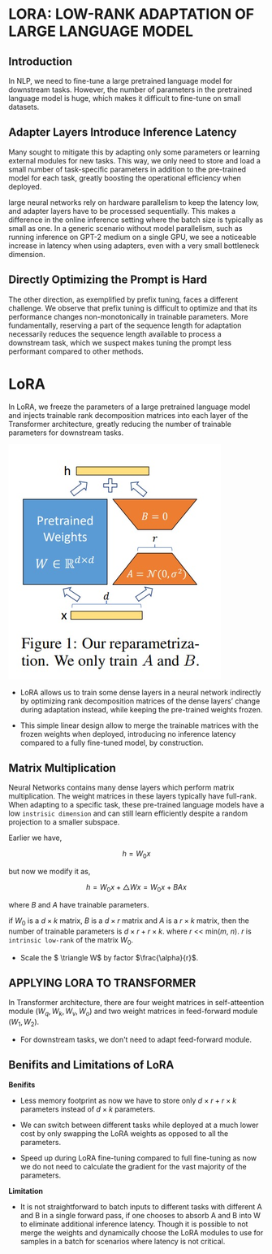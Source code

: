# LORA: LOW-RANK ADAPTATION OF LARGE LANGUAGE MODEL 


## Introduction

In NLP, we need to fine-tune a large pretrained language model for downstream tasks. However, the number of parameters in the pretrained language model is huge, which makes it difficult to fine-tune on small datasets. 



## Adapter Layers Introduce Inference Latency

Many sought to mitigate this by adapting only some parameters or learning external modules for new tasks. This way, we only need to store and load a small number of task-specific parameters in addition to the pre-trained model for each task, greatly boosting the operational efficiency when deployed. 

large neural networks rely on hardware parallelism to keep the latency low, and adapter layers have to be processed sequentially. This makes a difference in the online inference setting where the batch size is typically as small as one. In a generic scenario without model parallelism, such as running inference on GPT-2 medium on a single GPU, we see a noticeable increase in latency when using adapters, even with a very small bottleneck dimension.

## Directly Optimizing the Prompt is Hard

The other direction, as exemplified by prefix tuning, faces a different challenge. We observe that prefix tuning is difficult to optimize and that its performance changes non-monotonically in trainable parameters. More fundamentally, reserving a part of the sequence length for adaptation necessarily reduces the sequence length available to process a downstream task, which we suspect makes tuning the prompt less performant compared to other methods.


# LoRA

In LoRA, we freeze the parameters of a large pretrained language model and injects trainable rank decomposition matrices into each layer of the Transformer architecture, greatly reducing the number of trainable parameters for downstream tasks.

![LoRA](images/0101.jpeg)

- LoRA allows us to train some dense layers in a neural network indirectly by optimizing rank decomposition matrices of the dense layers’ change during adaptation instead, while keeping the pre-trained weights frozen.

- This simple linear design allow to merge the trainable matrices with the frozen weights when deployed, introducing no inference latency compared to a fully fine-tuned model, by construction.


## Matrix Multiplication

Neural Networks contains many dense layers which perform matrix multiplication. The weight matrices in these layers typically  have full-rank. When adapting to a specific task, these pre-trained language models have a low `instrisic dimension` and can still learn efficiently despite a random projection to a smaller subspace.

Earlier we have,

$$h = W_0x$$

but now we modify it as,

$$h = W_0x + \triangle Wx= W_0x + BAx$$

where $B$ and $A$ have trainable parameters.

if $W_0$ is a $d \times k$ matrix, $B$ is a $d \times r$ matrix and $A$ is a $r \times k$ matrix, then the number of trainable parameters is $d \times r + r \times k$. where $r$ << min($m$, $n$). $r$ is `intrinsic low-rank` of the matrix $W_0$.

- Scale the $ \triangle W$ by factor $\frac{\alpha}{r}$. 

## APPLYING LORA TO TRANSFORMER

In Transformer architecture, there are four weight matrices in self-atteention module $(W_q, W_k, W_v, W_o)$ and two weight matrices in feed-forward module $(W_1, W_2)$.

- For downstream tasks, we don't need to adapt feed-forward module.

## Benifits and Limitations of LoRA

**Benifits**

- Less memory footprint as now we have to store only $d \times r + r \times k$ parameters instead of $d \times k$ parameters.

- We can switch between different tasks while deployed at a much lower cost by only swapping the LoRA weights as opposed to all the parameters.

- Speed up during LoRA fine-tuning compared to full fine-tuning as now we do not need to calculate the gradient for the vast majority of the parameters.

**Limitation**

- It is not straightforward to batch inputs to different tasks with different A and B in a single forward pass, if one chooses to absorb A and B into W to eliminate additional inference latency. Though it is possible to not merge the weights and  dynamically choose the LoRA modules to use for samples in a batch for scenarios where latency is not critical.